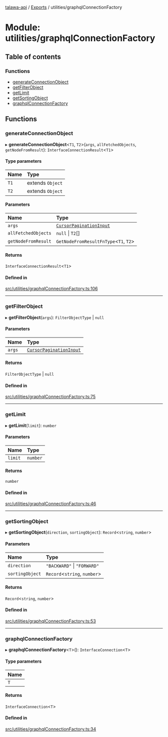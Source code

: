 [talawa-api](../README.md) / [Exports](../modules.md) / utilities/graphqlConnectionFactory

# Module: utilities/graphqlConnectionFactory

## Table of contents

### Functions

- [generateConnectionObject](utilities_graphqlConnectionFactory.md#generateconnectionobject)
- [getFilterObject](utilities_graphqlConnectionFactory.md#getfilterobject)
- [getLimit](utilities_graphqlConnectionFactory.md#getlimit)
- [getSortingObject](utilities_graphqlConnectionFactory.md#getsortingobject)
- [graphqlConnectionFactory](utilities_graphqlConnectionFactory.md#graphqlconnectionfactory)

## Functions

### generateConnectionObject

▸ **generateConnectionObject**\<`T1`, `T2`\>(`args`, `allFetchedObjects`, `getNodeFromResult`): `InterfaceConnectionResult`\<`T1`\>

#### Type parameters

| Name | Type |
| :------ | :------ |
| `T1` | extends `Object` |
| `T2` | extends `Object` |

#### Parameters

| Name | Type |
| :------ | :------ |
| `args` | [`CursorPaginationInput`](types_generatedGraphQLTypes.md#cursorpaginationinput) |
| `allFetchedObjects` | ``null`` \| `T2`[] |
| `getNodeFromResult` | `GetNodeFromResultFnType`\<`T1`, `T2`\> |

#### Returns

`InterfaceConnectionResult`\<`T1`\>

#### Defined in

[src/utilities/graphqlConnectionFactory.ts:106](https://github.com/PalisadoesFoundation/talawa-api/blob/4e2c75b/src/utilities/graphqlConnectionFactory.ts#L106)

___

### getFilterObject

▸ **getFilterObject**(`args`): `FilterObjectType` \| ``null``

#### Parameters

| Name | Type |
| :------ | :------ |
| `args` | [`CursorPaginationInput`](types_generatedGraphQLTypes.md#cursorpaginationinput) |

#### Returns

`FilterObjectType` \| ``null``

#### Defined in

[src/utilities/graphqlConnectionFactory.ts:75](https://github.com/PalisadoesFoundation/talawa-api/blob/4e2c75b/src/utilities/graphqlConnectionFactory.ts#L75)

___

### getLimit

▸ **getLimit**(`limit`): `number`

#### Parameters

| Name | Type |
| :------ | :------ |
| `limit` | `number` |

#### Returns

`number`

#### Defined in

[src/utilities/graphqlConnectionFactory.ts:46](https://github.com/PalisadoesFoundation/talawa-api/blob/4e2c75b/src/utilities/graphqlConnectionFactory.ts#L46)

___

### getSortingObject

▸ **getSortingObject**(`direction`, `sortingObject`): `Record`\<`string`, `number`\>

#### Parameters

| Name | Type |
| :------ | :------ |
| `direction` | ``"BACKWARD"`` \| ``"FORWARD"`` |
| `sortingObject` | `Record`\<`string`, `number`\> |

#### Returns

`Record`\<`string`, `number`\>

#### Defined in

[src/utilities/graphqlConnectionFactory.ts:53](https://github.com/PalisadoesFoundation/talawa-api/blob/4e2c75b/src/utilities/graphqlConnectionFactory.ts#L53)

___

### graphqlConnectionFactory

▸ **graphqlConnectionFactory**\<`T`\>(): `InterfaceConnection`\<`T`\>

#### Type parameters

| Name |
| :------ |
| `T` |

#### Returns

`InterfaceConnection`\<`T`\>

#### Defined in

[src/utilities/graphqlConnectionFactory.ts:34](https://github.com/PalisadoesFoundation/talawa-api/blob/4e2c75b/src/utilities/graphqlConnectionFactory.ts#L34)
